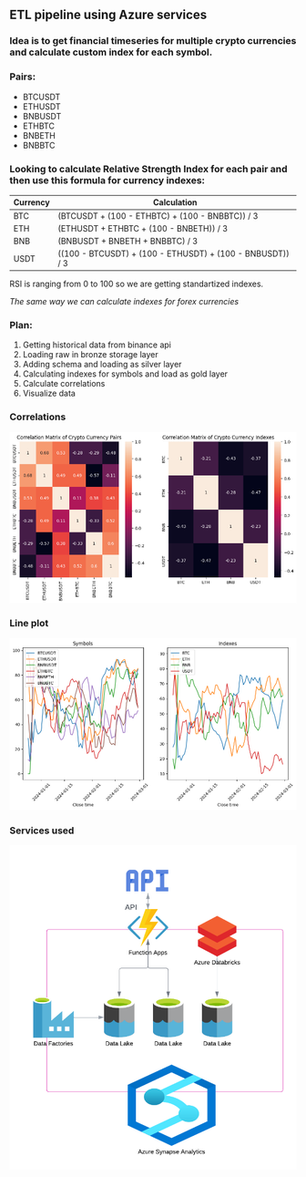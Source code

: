 ## ETL pipeline using Azure services

### Idea is to get financial timeseries for multiple crypto currencies and calculate custom index for each symbol. 

### Pairs:
- BTCUSDT
- ETHUSDT
- BNBUSDT
- ETHBTC
- BNBETH
- BNBBTC
 

### Looking to calculate Relative Strength Index for each pair and then use this formula for currency indexes:

| Currency | Calculation                                |
|----------|--------------------------------------------|
| BTC      | (BTCUSDT + (100 - ETHBTC) + (100 - BNBBTC)) / 3 |
| ETH      | (ETHUSDT + ETHBTC + (100 - BNBETH)) / 3        |
| BNB      | (BNBUSDT + BNBETH +  BNBBTC) / 3        |
| USDT     | ((100 - BTCUSDT) + (100 - ETHUSDT) + (100 - BNBUSDT)) / 3 |

RSI is ranging from 0 to 100 so we are getting standartized indexes.

*The same way we can calculate indexes for forex currencies*

### Plan:
1. Getting historical data from binance api
2. Loading raw in bronze storage layer
3. Adding schema and loading as silver layer
4. Calculating indexes for symbols and load as gold layer
5. Calculate correlations
6. Visualize data

### Correlations 
!["correlations"](/docs/correlations.png)

### Line plot
!["lineplot"](/docs/lineplot.png)

### Services used
!["azure etl pipleline"](/docs/etl-azure.png)